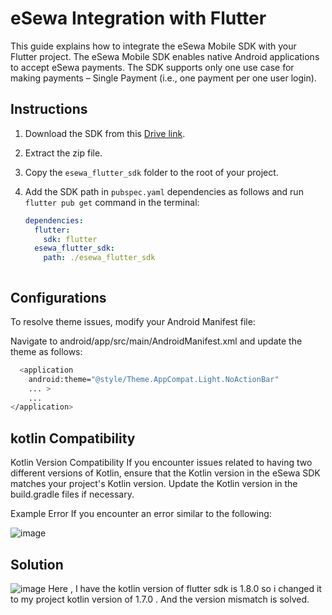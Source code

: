 # eSewa Integration with Flutter

This guide explains how to integrate the eSewa Mobile SDK with your Flutter project. The eSewa Mobile SDK enables native Android applications to accept eSewa payments. The SDK supports only one use case for making payments – Single Payment (i.e., one payment per one user login).

## Instructions

1. Download the SDK from this [Drive link](https://drive.google.com/drive/folders/1k386YYPMPAtMQvLxopNFaYBufCdaHh4S).
2. Extract the zip file.
3. Copy the `esewa_flutter_sdk` folder to the root of your project.
4. Add the SDK path in `pubspec.yaml` dependencies as follows and run `flutter pub get` command in the terminal:

   ```yaml
   dependencies:
     flutter:
       sdk: flutter
     esewa_flutter_sdk:
       path: ./esewa_flutter_sdk



## Configurations

To resolve theme issues, modify your Android Manifest file:

Navigate to android/app/src/main/AndroidManifest.xml and update the theme as follows:

```bash
  <application
    android:theme="@style/Theme.AppCompat.Light.NoActionBar"
    ... >
    ...
</application>
```
    
## kotlin Compatibility
 Kotlin Version Compatibility
If you encounter issues related to having two different versions of Kotlin, ensure that the Kotlin version in the eSewa SDK matches your project's Kotlin version. Update the Kotlin version in the build.gradle files if necessary.

Example Error
If you encounter an error similar to the following:

![image](https://github.com/user-attachments/assets/e6b67423-3036-4260-8818-c02eee4427c9)

## Solution 

![image](https://github.com/user-attachments/assets/89fd1b31-5c84-49ac-bad5-7ffd28c592e3)
Here , I have the kotlin version of   flutter  sdk is 1.8.0  so i changed it to my project kotlin version of 1.7.0 . And the version mismatch is solved.